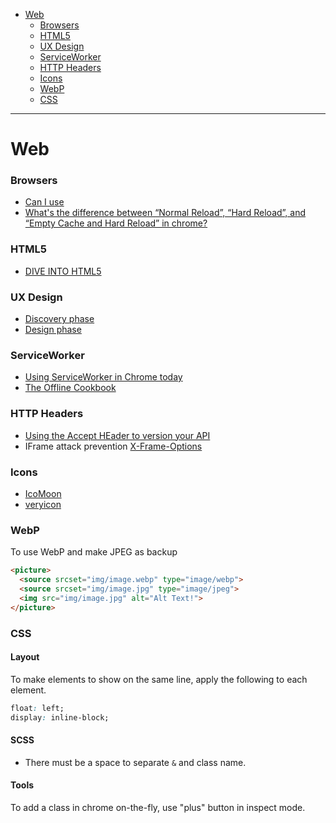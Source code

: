 - [Web](#web)
    + [Browsers](#browsers)
    + [HTML5](#html5)
    + [UX Design](#ux-design)
    + [ServiceWorker](#serviceworker)
    + [HTTP Headers](#http-headers)
    + [Icons](#icons)
    + [WebP](#webp)
    + [CSS](#css)
____

# Web

### Browsers

- [Can I use](http://caniuse.com/)
- [What's the difference between “Normal Reload”, “Hard Reload”, and “Empty Cache and Hard Reload” in chrome?](http://stackoverflow.com/questions/14969315/whats-the-difference-between-normal-reload-hard-reload-and-empty-cache-a)

### HTML5

- [DIVE INTO HTML5](http://diveintohtml5.info/)

### UX Design

- [Discovery phase](https://www.uxapprentice.com/discovery/)
- [Design phase](https://www.uxapprentice.com/design/)

### ServiceWorker

- [Using ServiceWorker in Chrome today](https://jakearchibald.com/2014/using-serviceworker-today/)
- [The Offline Cookbook](https://jakearchibald.com/2014/offline-cookbook/)

### HTTP Headers

- [Using the Accept HEader to version your API](http://labs.qandidate.com/blog/2014/10/16/using-the-accept-header-to-version-your-api/)
- IFrame attack prevention [X-Frame-Options](https://developer.mozilla.org/en-US/docs/Web/HTTP/Headers/X-Frame-Options)

### Icons

- [IcoMoon](https://icomoon.io://icomoon.io/)
- [veryicon](http://www.veryicon.com/)

### WebP

To use WebP and make JPEG as backup

```html
<picture>
  <source srcset="img/image.webp" type="image/webp">
  <source srcset="img/image.jpg" type="image/jpeg">
  <img src="img/image.jpg" alt="Alt Text!">
</picture>
```

### CSS

#### Layout

To make elements to show on the same line, apply the following to each element.

```css
float: left;
display: inline-block;
```

#### SCSS

- There must be a space to separate `&` and class name.

#### Tools

To add a class in chrome on-the-fly, use "plus" button in inspect mode.
